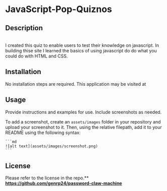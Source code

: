 # JavaScript-Pop-Quiznos

## Description

<br>I created this quiz to enable users to test their knowledge on javascript. In building thise site I learned the basics of using javascript do do what you could do with HTML and CSS.

## Installation

No installation steps are required. This application may be visited at 

## Usage

Provide instructions and examples for use. Include screenshots as needed.

To add a screenshot, create an `assets/images` folder in your repository and upload your screenshot to it. Then, using the relative filepath, add it to your README using the following syntax:

    ```md
    ![alt text](assets/images/screenshot.png)
    ```


## License

Please refer to the license in the repo.**
<br>**https://github.com/genrp24/password-claw-machine**

